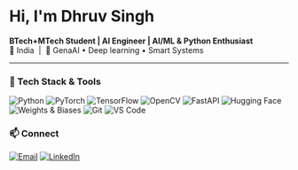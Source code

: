 <h1> Hi, I'm Dhruv Singh</h1>

<p>
  <strong>BTech+MTech Student | AI Engineer | AI/ML & Python Enthusiast</strong><br>
  📍 India &nbsp;|&nbsp; 🤖 GenaAI • Deep learning • Smart Systems
</p>

---

### 🧰 Tech Stack & Tools
![Python](https://img.shields.io/badge/-Python-3776AB?logo=python&logoColor=white)
![PyTorch](https://img.shields.io/badge/-PyTorch-EE4C2C?logo=pytorch&logoColor=white)
![TensorFlow](https://img.shields.io/badge/-TensorFlow-FF6F00?logo=tensorflow&logoColor=white)
![OpenCV](https://img.shields.io/badge/-OpenCV-5C3EE8?logo=opencv&logoColor=white)
![FastAPI](https://img.shields.io/badge/-FastAPI-009688?logo=fastapi&logoColor=white)
![Hugging Face](https://img.shields.io/badge/-Transformers-FCC624?logo=huggingface&logoColor=black)
![Weights & Biases](https://img.shields.io/badge/-W%26B-FFBE00?logo=weightsandbiases&logoColor=black)
![Git](https://img.shields.io/badge/-Git-F05032?logo=git&logoColor=white)
![VS Code](https://img.shields.io/badge/-VS%20Code-007ACC?logo=visual-studio-code&logoColor=white)

<!-- ### GitHub Stats
![Your Name's GitHub stats](https://github-readme-stats.vercel.app/api?username=Vurhd0&show_icons=true&theme=radical)

### Top Languages
![Top Languages](https://github-readme-stats.vercel.app/api/top-langs/?username=Vurhd0&layout=compact&theme=tokyonight)

![GitHub Streak](https://streak-stats.demolab.com?user=Vurhd0&theme=tokyonight)

-->
### 📫 Connect
[![Email](https://img.shields.io/badge/-Email-EA4335?style=flat&logo=gmail&logoColor=white)](mailto:dhruvsing2003@gmail.com)
[![LinkedIn](https://img.shields.io/badge/-LinkedIn-0077B5?style=flat&logo=linkedin&logoColor=white)]([https://www.linkedin.com/in/vurhd-singh/](https://www.linkedin.com/in/dhruv-singh-b12768285/))
